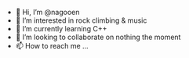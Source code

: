 - 👋 Hi, I’m @nagooen
- 👀 I’m interested in rock climbing & music
- 🌱 I’m currently learning C++
- 💞️ I’m looking to collaborate on nothing the moment 
- 📫 How to reach me ...

<!---
nagooen/nagooen is a ✨ special ✨ repository because its `README.md` (this file) appears on your GitHub profile.
You can click the Preview link to take a look at your changes.
--->
